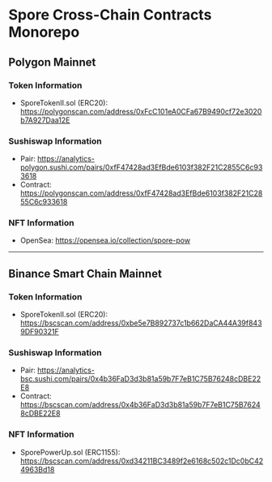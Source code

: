 # Spore Cross-Chain Contracts Monorepo

## Polygon Mainnet

### Token Information

- SporeTokenII.sol (ERC20): https://polygonscan.com/address/0xFcC101eA0CFa67B9490cf72e3020b7A927Daa12E

### Sushiswap Information

- Pair: https://analytics-polygon.sushi.com/pairs/0xfF47428ad3EfBde6103f382F21C2855C6c933618
- Contract: https://polygonscan.com/address/0xfF47428ad3EfBde6103f382F21C2855C6c933618

### NFT Information

- OpenSea: https://opensea.io/collection/spore-pow

---

## Binance Smart Chain Mainnet

### Token Information

- SporeTokenII.sol (ERC20): https://bscscan.com/address/0xbe5e7B892737c1b662DaCA44A39f8439DF90321F

### Sushiswap Information

- Pair: https://analytics-bsc.sushi.com/pairs/0x4b36FaD3d3b81a59b7F7eB1C75B76248cDBE22E8
- Contract: https://bscscan.com/address/0x4b36FaD3d3b81a59b7F7eB1C75B76248cDBE22E8

### NFT Information

- SporePowerUp.sol (ERC1155): https://bscscan.com/address/0xd34211BC3489f2e6168c502c1Dc0bC424963Bd18
